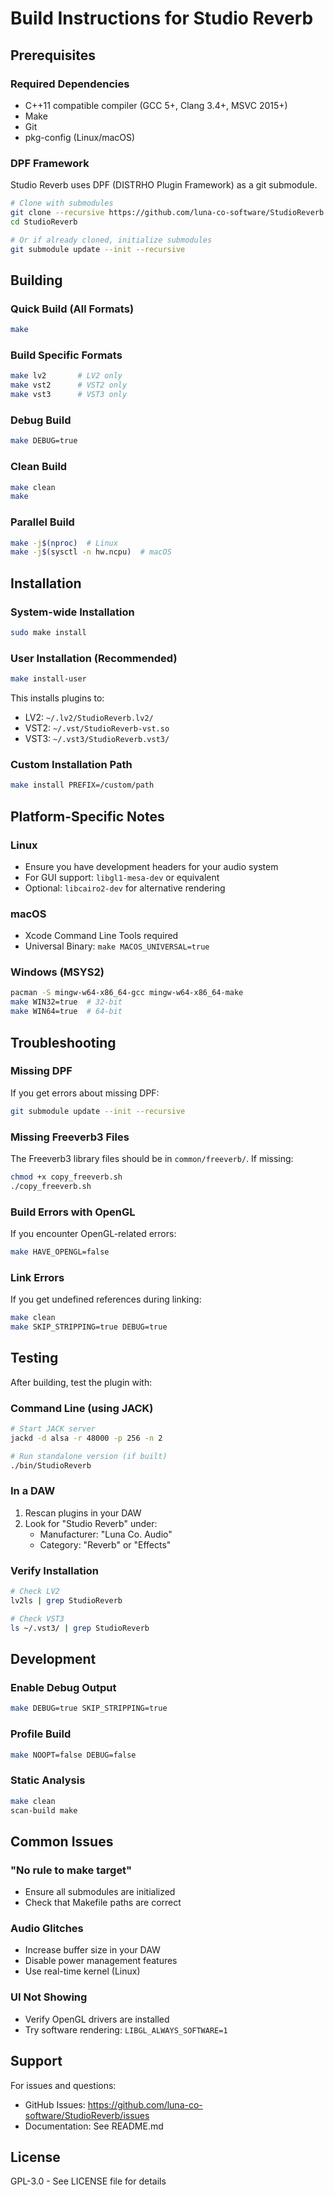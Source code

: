 # Build Instructions for Studio Reverb

## Prerequisites

### Required Dependencies
- C++11 compatible compiler (GCC 5+, Clang 3.4+, MSVC 2015+)
- Make
- Git
- pkg-config (Linux/macOS)

### DPF Framework
Studio Reverb uses DPF (DISTRHO Plugin Framework) as a git submodule.

```bash
# Clone with submodules
git clone --recursive https://github.com/luna-co-software/StudioReverb.git
cd StudioReverb

# Or if already cloned, initialize submodules
git submodule update --init --recursive
```

## Building

### Quick Build (All Formats)
```bash
make
```

### Build Specific Formats
```bash
make lv2       # LV2 only
make vst2      # VST2 only
make vst3      # VST3 only
```

### Debug Build
```bash
make DEBUG=true
```

### Clean Build
```bash
make clean
make
```

### Parallel Build
```bash
make -j$(nproc)  # Linux
make -j$(sysctl -n hw.ncpu)  # macOS
```

## Installation

### System-wide Installation
```bash
sudo make install
```

### User Installation (Recommended)
```bash
make install-user
```

This installs plugins to:
- LV2: `~/.lv2/StudioReverb.lv2/`
- VST2: `~/.vst/StudioReverb-vst.so`
- VST3: `~/.vst3/StudioReverb.vst3/`

### Custom Installation Path
```bash
make install PREFIX=/custom/path
```

## Platform-Specific Notes

### Linux
- Ensure you have development headers for your audio system
- For GUI support: `libgl1-mesa-dev` or equivalent
- Optional: `libcairo2-dev` for alternative rendering

### macOS
- Xcode Command Line Tools required
- Universal Binary: `make MACOS_UNIVERSAL=true`

### Windows (MSYS2)
```bash
pacman -S mingw-w64-x86_64-gcc mingw-w64-x86_64-make
make WIN32=true  # 32-bit
make WIN64=true  # 64-bit
```

## Troubleshooting

### Missing DPF
If you get errors about missing DPF:
```bash
git submodule update --init --recursive
```

### Missing Freeverb3 Files
The Freeverb3 library files should be in `common/freeverb/`. If missing:
```bash
chmod +x copy_freeverb.sh
./copy_freeverb.sh
```

### Build Errors with OpenGL
If you encounter OpenGL-related errors:
```bash
make HAVE_OPENGL=false
```

### Link Errors
If you get undefined references during linking:
```bash
make clean
make SKIP_STRIPPING=true DEBUG=true
```

## Testing

After building, test the plugin with:

### Command Line (using JACK)
```bash
# Start JACK server
jackd -d alsa -r 48000 -p 256 -n 2

# Run standalone version (if built)
./bin/StudioReverb
```

### In a DAW
1. Rescan plugins in your DAW
2. Look for "Studio Reverb" under:
   - Manufacturer: "Luna Co. Audio"
   - Category: "Reverb" or "Effects"

### Verify Installation
```bash
# Check LV2
lv2ls | grep StudioReverb

# Check VST3
ls ~/.vst3/ | grep StudioReverb
```

## Development

### Enable Debug Output
```bash
make DEBUG=true SKIP_STRIPPING=true
```

### Profile Build
```bash
make NOOPT=false DEBUG=false
```

### Static Analysis
```bash
make clean
scan-build make
```

## Common Issues

### "No rule to make target"
- Ensure all submodules are initialized
- Check that Makefile paths are correct

### Audio Glitches
- Increase buffer size in your DAW
- Disable power management features
- Use real-time kernel (Linux)

### UI Not Showing
- Verify OpenGL drivers are installed
- Try software rendering: `LIBGL_ALWAYS_SOFTWARE=1`

## Support

For issues and questions:
- GitHub Issues: https://github.com/luna-co-software/StudioReverb/issues
- Documentation: See README.md

## License

GPL-3.0 - See LICENSE file for details